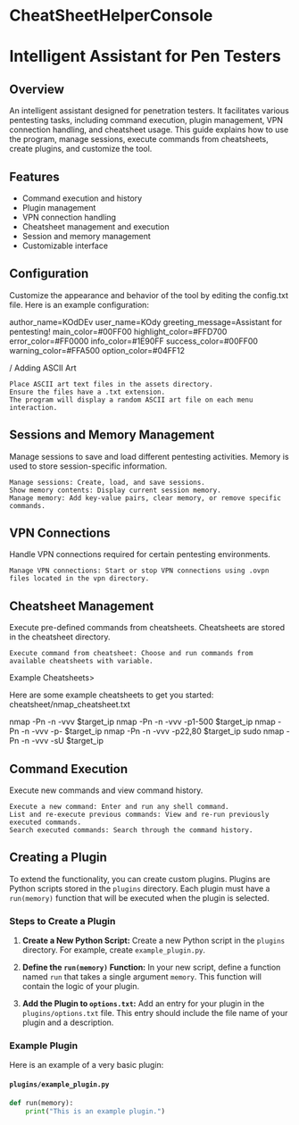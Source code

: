 # CheatSheetHelperConsole

# Intelligent Assistant for Pen Testers

## Overview
An intelligent assistant designed for penetration testers. It facilitates various pentesting tasks, including command execution, plugin management, VPN connection handling, and cheatsheet usage. This guide explains how to use the program, manage sessions, execute commands from cheatsheets, create plugins, and customize the tool.

## Features

- Command execution and history
- Plugin management
- VPN connection handling
- Cheatsheet management and execution
- Session and memory management
- Customizable interface

## Configuration

Customize the appearance and behavior of the tool by editing the config.txt file. Here is an example configuration:

author_name=KOdDEv
user_name=KOdy
greeting_message=Assistant for pentesting!
main_color=#00FF00
highlight_color=#FFD700
error_color=#FF0000
info_color=#1E90FF
success_color=#00FF00
warning_color=#FFA500
option_color=#04FF12

/ Adding ASCII Art

    Place ASCII art text files in the assets directory.
    Ensure the files have a .txt extension.
    The program will display a random ASCII art file on each menu interaction.


## Sessions and Memory Management

Manage sessions to save and load different pentesting activities. Memory is used to store session-specific information.

    Manage sessions: Create, load, and save sessions.
    Show memory contents: Display current session memory.
    Manage memory: Add key-value pairs, clear memory, or remove specific commands.

## VPN Connections

Handle VPN connections required for certain pentesting environments.

    Manage VPN connections: Start or stop VPN connections using .ovpn files located in the vpn directory.

## Cheatsheet Management

Execute pre-defined commands from cheatsheets. Cheatsheets are stored in the cheatsheet directory.

    Execute command from cheatsheet: Choose and run commands from available cheatsheets with variable.

Example Cheatsheets>

Here are some example cheatsheets to get you started:
cheatsheet/nmap_cheatsheet.txt

nmap -Pn -n -vvv $target_ip
nmap -Pn -n -vvv -p1-500 $target_ip
nmap -Pn -n -vvv -p- $target_ip
nmap -Pn -n -vvv -p22,80 $target_ip
sudo nmap -Pn -n -vvv -sU $target_ip

## Command Execution

Execute new commands and view command history.

    Execute a new command: Enter and run any shell command.
    List and re-execute previous commands: View and re-run previously executed commands.
    Search executed commands: Search through the command history.


## Creating a Plugin

To extend the functionality, you can create custom plugins. Plugins are Python scripts stored in the `plugins` directory. Each plugin must have a `run(memory)` function that will be executed when the plugin is selected.

### Steps to Create a Plugin

1. **Create a New Python Script:**
   Create a new Python script in the `plugins` directory. For example, create `example_plugin.py`.

2. **Define the `run(memory)` Function:**
   In your new script, define a function named `run` that takes a single argument `memory`. This function will contain the logic of your plugin.

3. **Add the Plugin to `options.txt`:**
   Add an entry for your plugin in the `plugins/options.txt` file. This entry should include the file name of your plugin and a description.

### Example Plugin

Here is an example of a very basic plugin:

#### `plugins/example_plugin.py`

```python
def run(memory):
    print("This is an example plugin.")
